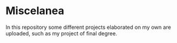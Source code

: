 # Miscelanea

In this repository some different projects elaborated on my own are uploaded, such as my project of final degree.
